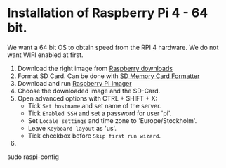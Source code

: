 # Installation of Raspberry Pi 4 - 64 bit.

We want a 64 bit OS to obtain speed from the RPI 4 hardware.
We do not want WIFI enabled at first.

1. Download the right image from [Raspberry downloads](https://downloads.raspberrypi.org/raspios_arm64)
2. Format SD Card. Can be done with [SD Memory Card Formatter](https://www.sdcard.org/downloads/formatter/)
3. Download and run [Raspberry PI Imager](https://www.raspberrypi.com/software/)
4. Choose the downloaded image and the SD-Card.
5. Open advanced options with CTRL + SHIFT + X:
   - Tick `Set hostname` and set name of the server.
   - Tick `Enabled SSH` and set a password for user 'pi'.
   - Set `Locale settings` and time zone to 'Europe/Stockholm'.
   - Leave `Keyboard layout` as 'us'.
   - Tick checkbox before `Skip first run wizard`.
6. 


sudo raspi-config
